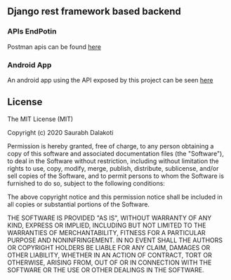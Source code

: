 ## Django rest framework based backend

### APIs EndPotin
Postman apis can be found [here]()

### Android App
An android app using the API exposed by this project can be seen [here](https://github.com/Dalakoti07/optimalPrice)

## License
The MIT License (MIT)

Copyright (c) 2020 Saurabh Dalakoti

Permission is hereby granted, free of charge, to any person obtaining a copy of this software and associated documentation files (the "Software"), to deal in the Software without restriction, including without limitation the rights to use, copy, modify, merge, publish, distribute, sublicense, and/or sell copies of the Software, and to permit persons to whom the Software is furnished to do so, subject to the following conditions:

The above copyright notice and this permission notice shall be included in all copies or substantial portions of the Software.

THE SOFTWARE IS PROVIDED "AS IS", WITHOUT WARRANTY OF ANY KIND, EXPRESS OR IMPLIED, INCLUDING BUT NOT LIMITED TO THE WARRANTIES OF MERCHANTABILITY, FITNESS FOR A PARTICULAR PURPOSE AND NONINFRINGEMENT. IN NO EVENT SHALL THE AUTHORS OR COPYRIGHT HOLDERS BE LIABLE FOR ANY CLAIM, DAMAGES OR OTHER LIABILITY, WHETHER IN AN ACTION OF CONTRACT, TORT OR OTHERWISE, ARISING FROM, OUT OF OR IN CONNECTION WITH THE SOFTWARE OR THE USE OR OTHER DEALINGS IN THE SOFTWARE.

